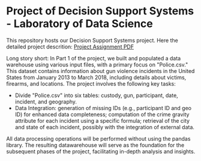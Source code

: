 # Project of Decision Support Systems - Laboratory of Data Science
This repository hosts our Decision Support Systems project. 
Here the detailed project descrition: [Project Assignment PDF](project_description.pdf)

Long story short:
In Part 1 of the project, we built and populated a data warehouse using various input files, with a primary focus on "Police.csv." This dataset contains information about gun violence incidents in the United States from January 2013 to March 2018, including details about victims, firearms, and locations. The project involves the following key tasks:

- Divide "Police.csv" into six tables: custody, gun, participant, date, incident, and geography.
- Data Integration: generation of missing IDs (e.g., participant ID and geo ID) for enhanced data completeness; computation of the crime gravity attribute for each incident using a specific formula; retrieval of the city and state of each incident, possibly with the integration of external data.


All data processing operations will be performed without using the pandas library.
The resulting datawarehouse will serve as the foundation for the subsequent phases of the project, facilitating in-depth analysis and insights.
